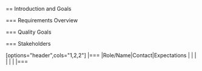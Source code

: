 == Introduction and Goals

=== Requirements Overview

=== Quality Goals

=== Stakeholders

[options="header",cols="1,2,2"]
|===
|Role/Name|Contact|Expectations
| _<Role-1>_ | _<Contact-1>_ | _<Expectation-1>_
| _<Role-2>_ | _<Contact-2>_ | _<Expectation-2>_
|===
